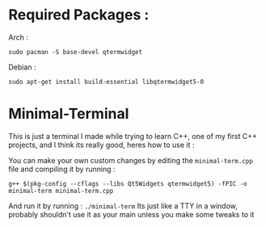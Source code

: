 # Required Packages : 
Arch :  
``` 
sudo pacman -S base-devel qtermwidget
```
Debian : 
```
sudo apt-get install build-essential libqtermwidget5-0
```
# Minimal-Terminal
This is just a terminal I made while trying to learn C++, one of my first C++ projects, and I think its really good, heres how to use it : 

You can make your own custom changes by editing the `minimal-term.cpp` file and compiling it by running : 
```
g++ $(pkg-config --cflags --libs Qt5Widgets qtermwidget5) -fPIC -o minimal-term minimal-term.cpp
```
And run it by running : `./minimal-term`
Its just like a TTY in a window, probably shouldn't use it as your main unless you make some tweaks to it
